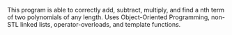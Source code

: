 This program is able to correctly add, subtract, multiply, and find a nth term of two polynomials of any length. Uses Object-Oriented Programming, non-STL linked lists, operator-overloads, and template functions.
